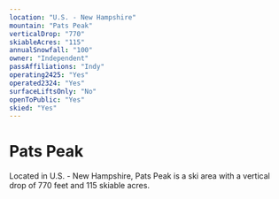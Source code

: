 ```yaml
---
location: "U.S. - New Hampshire"
mountain: "Pats Peak"
verticalDrop: "770"
skiableAcres: "115"
annualSnowfall: "100"
owner: "Independent"
passAffiliations: "Indy"
operating2425: "Yes"
operated2324: "Yes"
surfaceLiftsOnly: "No"
openToPublic: "Yes"
skied: "Yes"
---
```


# Pats Peak

Located in U.S. - New Hampshire, Pats Peak is a ski area with a vertical drop of 770 feet and 115 skiable acres.